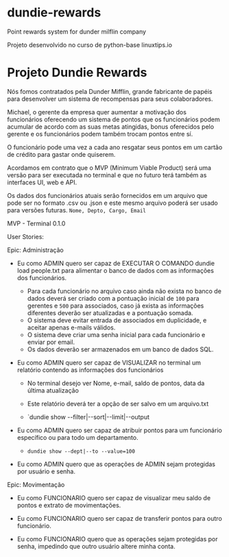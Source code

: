 # dundie-rewards

Point rewards system for dunder milflin company

Projeto desenvolvido no curso de python-base linuxtips.io

# Projeto Dundie Rewards

Nós fomos contratados pela Dunder Mifflin, grande fabricante de papéis para desenvolver um sistema de recompensas para seus colaboradores.

Michael, o gerente da empresa quer aumentar a motivação dos funcionários oferecendo um sistema de pontos que os funcionários podem acumular de acordo com as suas metas atingidas, bonus oferecidos pelo gerente e os funcionários podem também trocam pontos entre sí.

O funcionário pode uma vez a cada ano resgatar seus pontos em um cartão de crédito para gastar onde quiserem.

Acordamos em contrato que o MVP (Minimum Viable Product) será uma versão para ser executada no terminal e que no futuro terá também as interfaces UI, web e API.

Os dados dos funcionários atuais serão fornecidos em um arquivo que pode ser no formato .csv ou .json e este mesmo arquivo poderá ser usado para versões futuras. `Nome, Depto, Cargo, Email` 

MVP - Terminal 0.1.0

User Stories:

Epic: Administração

- Eu como ADMIN quero ser capaz de EXECUTAR O COMANDO dundie load people.txt para alimentar o banco de dados com as informações dos funcionários.
  
  - Para cada funcionário no arquivo caso ainda não exista no banco de dados deverá ser criado com a pontuação inicial de `100` para gerentes e `500` para associados, caso já exista as informações diferentes deverão ser atualizadas e a pontuação somada.
  - O sistema deve evitar entrada de associados em duplicidade, e aceitar apenas e-mails válidos.
  - O sistema deve criar uma senha inicial para cada funcionário e enviar por email.
  - Os dados deverão ser armazenados em um banco de dados SQL.

- Eu como ADMIN quero ser capaz de VISUALIZAR no terminal um relatório contendo as informações dos funcionários
  
  - No terminal desejo ver Nome, e-mail, saldo de pontos, data da última atualização
  
  - Este relatório deverá ter a opção de ser salvo em um arquivo.txt
  
  - `dundie show --filter|--sort|--limit|--output

- Eu como ADMIN quero ser capaz de atribuir pontos para um funcionário específico ou para todo um departamento.
  
  - `dundie show --dept|--to --value=100`  

- Eu como ADMIN quero que as operações de ADMIN sejam protegidas por usuário e senha.

Epic: Movimentação

- Eu como FUNCIONARIO quero ser capaz de visualizar meu saldo de pontos e extrato de movimentações.

- Eu como FUNCIONARIO quero ser capaz de transferir pontos para outro funcionário.

- Eu como FUNCIONARIO quero que as operações sejam protegidas por senha, impedindo que outro usuário altere minha conta.
